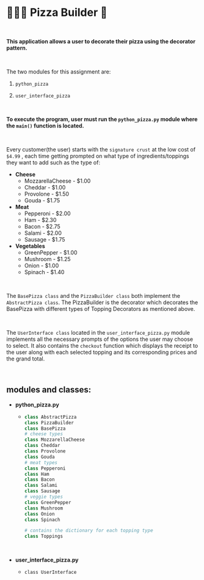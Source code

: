 # 👨🏽‍🍳 Pizza Builder 🍕

<br>

**This application allows a user to decorate their pizza using the decorator pattern.**

<br>

The two modules for this assignment are:

1. `python_pizza`

2. `user_interface_pizza`

<br>

**To execute the program, user must run the `python_pizza.py` module where the `main()` function is located.**

<br>

Every customer(the user) starts with the `signature crust` at the low cost of `$4.99` , each time getting prompted on what type of ingredients/toppings they want to add such as the type of:

- **Cheese**
  - MozzarellaCheese - $1.00
  - Cheddar - $1.00
  - Provolone - $1.50
  - Gouda - $1.75
- **Meat**
  - Pepperoni - $2.00
  - Ham - $2.30
  - Bacon - $2.75
  - Salami - $2.00
  - Sausage - $1.75
- **Vegetables**
  - GreenPepper - $1.00
  - Mushroom - $1.25
  - Onion - $1.00
  - Spinach - $1.40

<br>

The `BasePizza class` and the `PizzaBuilder class` both implement the `AbstractPizza class`. The PizzaBuilder is the decorator which decorates the BasePizza with different types of Topping Decorators as mentioned above.

<br>

The `UserInterface class` located in the `user_interface_pizza.py` module implements all the necessary prompts of the options the user may choose to select. It also contains the `checkout` function which displays the receipt to the user along with each selected topping and its corresponding prices and the grand total.

<br>

## modules and classes:

- **python_pizza.py**

  - ```python
    class AbstractPizza
    class PizzaBuilder
    class BasePizza
    # cheese types
    class MozzarellaCheese
    class Cheddar
    class Provolone
    class Gouda
    # meat types
    class Pepperoni
    class Ham
    class Bacon
    class Salami
    class Sausage
    # veggie types
    class GreenPepper
    class Mushroom
    class Onion
    class Spinach
    
    # contains the dictionary for each topping type
    class Toppings
    ```
  <br>

- **user_interface_pizza.py**

  - `class UserInterface`
